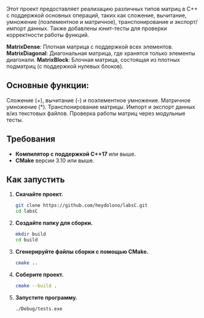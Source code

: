 Этот проект предоставляет реализацию различных типов матриц в C++ с поддержкой основных операций, таких как сложение, вычитание, умножение (поэлементное и матричное), транспонирование и экспорт/импорт данных. Также добавлены юнит-тесты для проверки корректности работы функций.

**MatrixDense**: Плотная матрица с поддержкой всех элементов.
**MatrixDiagonal**: Диагональная матрица, где хранятся только элементы диагонали.
**MatrixBlock**: Блочная матрица, состоящая из плотных подматриц (с поддержкой нулевых блоков).

## Основные функции:
Сложение (+), вычитание (-) и поэлементное умножение.
Матричное умножение (*).
Транспонирование матрицы.
Импорт и экспорт данных в/из текстовых файлов.
Проверка работы матриц через модульные тесты.

## Требования
- **Компилятор с поддержкой C++17** или выше.
- **CMake** версии 3.10 или выше.


## Как запустить
1. **Скачайте проект.**
   ```bash
   git clone https://github.com/heydolono/labsC.git
   cd labsC
   ```

2. **Создайте папку для сборки.**
   ```bash
   mkdir build
   cd build
   ```

3. **Сгенерируйте файлы сборки с помощью CMake.**
   ```bash
   cmake ..
   ```

4. **Соберите проект.**
   ```bash
   cmake --build .
   ```

5. **Запустите программу.**
   ```bash
   ./Debug/tests.exe
   ```